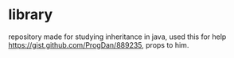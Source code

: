 # library

repository made for studying inheritance in java, used this for help https://gist.github.com/ProgDan/889235, props to him.
